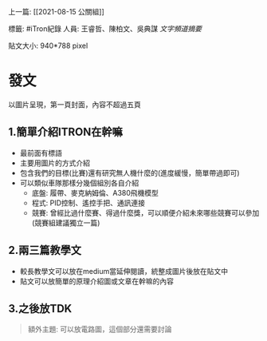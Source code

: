 上一篇: [[2021-08-15 公關組]]

標籤: #iTron紀錄 
人員: 王睿哲、陳柏文、吳典謀
*文字頻道摘要*



貼文大小: 940\*788 pixel

# 發文

以圖片呈現，第一頁封面，內容不超過五頁

## 1.簡單介紹ITRON在幹嘛
- 最前面有標語
- 主要用圖片的方式介紹
- 包含我們的目標(比賽)還有研究無人機什麼的(進度緩慢，簡單帶過即可)
- 可以類似車隊那樣分幾個組別各自介紹
  - 底盤: 履帶、麥克納姆倫、A380飛機模型
  - 程式: PID控制、遙控手把、通訊連接
  - 競賽: 曾經比過什麼賽、得過什麼獎，可以順便介紹未來哪些競賽可以參加(競賽組建議獨立一篇)
## 2.兩三篇教學文
- 較長教學文可以放在medium當延伸閱讀，統整成圖片後放在貼文中
- 貼文可以放簡單的原理介紹圖或文章在幹嘛的內容
## 3.之後放TDK


> 額外主題: 可以放電路圖，這個部分還需要討論
